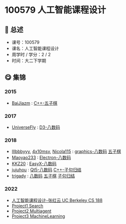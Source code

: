 # 100579 人工智能课程设计

## :rocket: 总述

* 课号：100579
* 课名：人工智能课程设计
* 周学时 / 学分：2 / 2
* 时间：大二下学期

## :yum: 集锦

### 2015

* [BaiJiazm](https://github.com/BaiJiazm) : [C++-五子棋](https://github.com/BaiJiazm/AI-Gomoku)

### 2017

* [UniverseFly](https://github.com/UniverseFly) : [D3-八数码](https://github.com/UniverseFly/EightPuzzleJS)

### 2018

* [lllbbbyyy](https://github.com/lllbbbyyy), [4x10msv](https://github.com/4x10msv), [Nicola115](https://github.com/Nicola115) : [graphics-八数码](https://github.com/lllbbbyyy/something-unintelligent) [五子棋](https://github.com/lllbbbyyy/Gobang)
* [Maoyao233](https://github.com/Maoyao233) : [Electron-八数码](https://github.com/Maoyao233/8puzzle)
* [KKZ20](https://github.com/KKZ20) : [EasyX-八数码](https://github.com/KKZ20/Eight_puzzle)
* [jujuhou](https://github.com/jujuhou) : [Qt5-八数码](https://github.com/jujuhou/Qt5-eight-digital-problem-A) [C++-子句归结](https://github.com/jujuhou/horn-resolution)
* [trigady](https://github.com/trigady) : [八数码](https://github.com/trigady/Tongji-artificial-intelligence-Eight-Puzzle-Problem-) [五子棋](https://github.com/trigady/Tongji-artificial-intelligence-Gobang) [子句归结](https://github.com/trigady/Tongji-artificial-intelligence-Clause-resolution)

### 2022
- [人工智能课程设计-张红云 UC Berkeley CS 188](https://github.com/jkkjjj/TongjiArtificialIntelligenceCourseDesign)
- [Project1 Search](https://github.com/jkkjjj/TongjiArtificialIntelligenceCourseDesign/tree/main/Project1/search)
- [Project2 Multiagent](https://github.com/jkkjjj/TongjiArtificialIntelligenceCourseDesign/tree/main/Project2/multiagent)
- [Project3 MachineLearning](https://github.com/jkkjjj/TongjiArtificialIntelligenceCourseDesign/tree/main/Project3/machinelearning)
